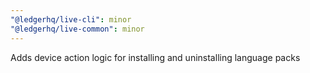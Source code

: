 ```yaml
---
"@ledgerhq/live-cli": minor
"@ledgerhq/live-common": minor
---
```


Adds device action logic for installing and uninstalling language packs
